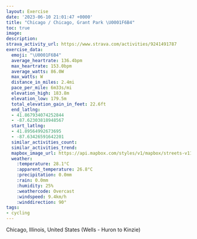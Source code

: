 ```yaml
---
layout: Exercise
date: '2023-06-10 21:01:47 +0000'
title: "Chicago / Chicago, Grant Park \U0001F6B4"
toc: true
image:
description:
strava_activity_url: https://www.strava.com/activities/9241491787
exercise_data:
  emoji: "\U0001F6B4"
  average_heartrate: 136.4bpm
  max_heartrate: 153.0bpm
  average_watts: 86.0W
  max_watts: W
  distance_in_miles: 2.4mi
  pace_per_mile: 6m33s/mi
  elevation_high: 183.8m
  elevation_low: 179.5m
  total_elevation_gain_in_feet: 22.6ft
  end_latlng:
  - 41.867934074252844
  - -87.62303818948567
  start_latlng:
  - 41.89564992673695
  - -87.63426591642201
  similar_activities_count:
  similar_activities_trend:
  mapbox_image_url: https://api.mapbox.com/styles/v1/mapbox/streets-v11/static/path-5+787af2-1.0(onu~Fz%60%7BuOlDIlDCbAD%60CCrABnJE%7CAEnAQd%40Cz%40BnDA~%40B~%40ArAGrAKrA%40bFEv%40BvAR%60%40G%60A%3FhBZdBEhBOnACdEF%7C%40DHCHEr%40IdAAZCXG%60%40UP%5BLe%40J%7D%40H%7DBBmGD_BDw%40NqAAUUcAKuAE%7DBAgGIuDJGz%40O%60B%3F~%40C%7CA%40rAE~%40%3Fj%40F~B%3Fh%40IbAe%40HI%40G%40UG%7BD%40y%40H%7B%40FMJGrAAb%40EtAB%60%40B~%40Gp%40D~EKxA%3FzAE%60C%3FvAG),pin-s-s+e5b22e(-87.63422,41.89432),pin-s-f+89ae00(-87.62391999999998,41.869380000000014)/auto/800x800?access_token=pk.eyJ1Ijoiam9zaGJlY2ttYW4iLCJhIjoiY205eWR2aDd1MWZ6djJrbXc4a3M0bWZleiJ9.XiG9OWkNcZk2QzjJbxLB4A
  weather:
    :temperature: 28.1°C
    :apparent_temperature: 26.8°C
    :precipitation: 0.0mm
    :rain: 0.0mm
    :humidity: 25%
    :weathercode: Overcast
    :windspeed: 9.4km/h
    :winddirection: 90°
tags:
- cycling
---
```

Chicago, Illinois, United States (Wells - Huron to Kinzie)
